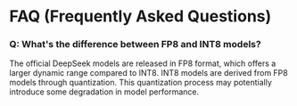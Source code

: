 # FAQ (Frequently Asked Questions)

### Q: What's the difference between FP8 and INT8 models?
The official DeepSeek models are released in FP8 format, which offers a larger dynamic range compared to INT8. INT8 models are derived from FP8 models through quantization. This quantization process may potentially introduce some degradation in model performance.
